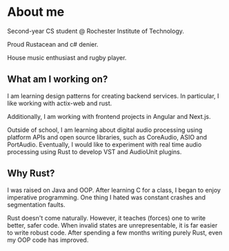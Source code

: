 # About me
Second-year CS student @ Rochester Institute of Technology.

Proud Rustacean and c# denier.

House music enthusiast and rugby player.


## What am I working on?
I am learning design patterns for creating backend services. In particular, I like working with actix-web and rust.

Additionally, I am working with frontend projects in Angular and Next.js.

Outside of school, I am learning about digital audio processing using platform APIs and open source libraries, such as CoreAudio, ASIO and PortAudio. Eventually, I would like to experiment with real time audio processing using Rust to develop VST and AudioUnit plugins.

## Why Rust?
I was raised on Java and OOP. After learning C for a class, I began to enjoy imperative programming. One thing I hated was constant crashes and segmentation faults.

Rust doesn't come naturally. However, it teaches (forces) one to write better, safer code. When invalid states are unrepresentable, it is far easier to write robust code. After spending a few months writing purely Rust, even my OOP code has improved.
